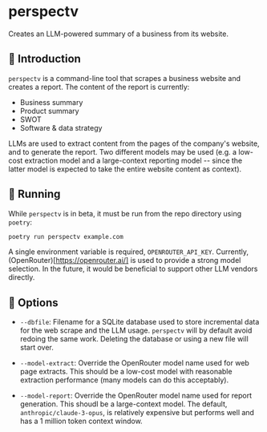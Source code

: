 # perspectv

Creates an LLM-powered summary of a business from its website.

## 💭 Introduction

`perspectv` is a command-line tool that scrapes a business website and creates a report. The content of the report is currently:

* Business summary
* Product summary
* SWOT
* Software & data strategy

LLMs are used to extract content from the pages of the company's website, and to generate the report. Two different models may be used (e.g. a low-cost extraction model and a large-context reporting model -- since the latter model is expected to take the entire website content as context).

## 🚀 Running

While `perspectv` is in beta, it must be run from the repo directory using `poetry`:

```bash
poetry run perspectv example.com
```

A single environment variable is required, `OPENROUTER_API_KEY`. Currently, (OpenRouter)[https://openrouter.ai/] is used to provide a strong model selection. In the future, it would be beneficial to support other LLM vendors directly.

## 🧂 Options

* `--dbfile`: Filename for a SQLite database used to store incremental data for the web scrape and the LLM usage. `perspectv` will by default avoid redoing the same work. Deleting the database or using a new file will start over.

* `--model-extract`: Override the OpenRouter model name used for web page extracts. This should be a low-cost model with reasonable extraction performance (many models can do this acceptably).

* `--model-report`: Override the OpenRouter model name used for report generation. This shoudl be a large-context model. The default, `anthropic/claude-3-opus`, is relatively expensive but performs well and has a 1 million token context window.
